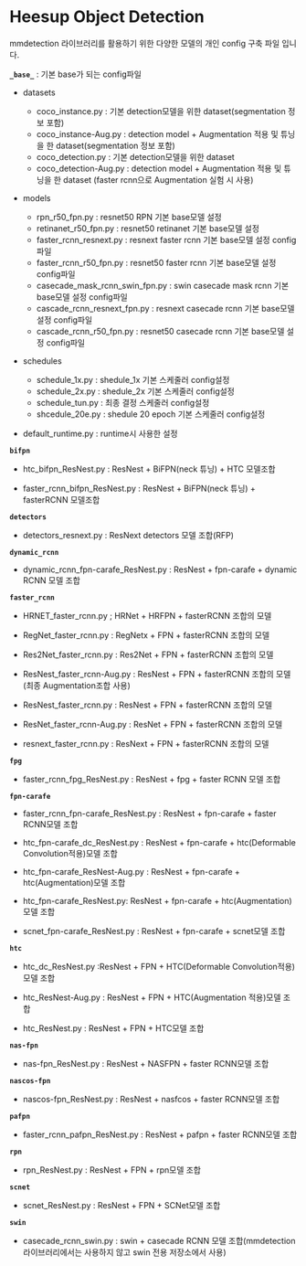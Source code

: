 # Heesup Object Detection

mmdetection 라이브러리를 활용하기 위한 다양한 모델의 개인 config 구축 파일 입니다.

**`_base_`** : 기본 base가 되는 config파일

- datasets
    - coco_instance.py : 기본 detection모델을 위한 dataset(segmentation 정보 포함)
    - coco_instance-Aug.py : detection model + Augmentation 적용 및 튜닝을 한 dataset(segmentation 정보 포함)
    - coco_detection.py : 기본 detection모델을 위한 dataset
    - coco_detection-Aug.py : detection model + Augmentation 적용 및 튜닝을 한 dataset (faster rcnn으로 Augmentation 실험 시 사용)
    
- models
    - rpn_r50_fpn.py : resnet50 RPN 기본 base모델 설정
    - retinanet_r50_fpn.py : resnet50 retinanet 기본 base모델 설정
    - faster_rcnn_resnext.py : resnext faster rcnn 기본 base모델 설정 config파일
    - faster_rcnn_r50_fpn.py : resnet50 faster rcnn 기본 base모델 설정 config파일
    - casecade_mask_rcnn_swin_fpn.py : swin casecade mask rcnn 기본 base모델 설정 config파일
    - cascade_rcnn_resnext_fpn.py : resnext casecade rcnn 기본 base모델 설정 config파일
    - cascade_rcnn_r50_fpn.py : resnet50 casecade rcnn 기본 base모델 설정 config파일
    
 - schedules
    - schedule_1x.py : shedule_1x 기본 스케줄러 config설정
    - schedule_2x.py : shedule_2x 기본 스케줄러 config설정
    - schedule_tun.py : 최종 결정 스케줄러 config설정
    - shcedule_20e.py : shedule 20 epoch 기본 스케줄러 config설정
    
- default_runtime.py : runtime시 사용한 설정
 
**`bifpn`**

- htc_bifpn_ResNest.py : ResNest + BiFPN(neck 튜닝) + HTC 모델조합

- faster_rcnn_bifpn_ResNest.py : ResNest + BiFPN(neck 튜닝) + fasterRCNN 모델조합

**`detectors`** 

- detectors_resnext.py : ResNext detectors 모델 조합(RFP)

**`dynamic_rcnn`** 

- dynamic_rcnn_fpn-carafe_ResNest.py : ResNest + fpn-carafe + dynamic RCNN 모델 조합

**`faster_rcnn`**

- HRNET_faster_rcnn.py ; HRNet + HRFPN + fasterRCNN 조합의 모델

- RegNet_faster_rcnn.py : RegNetx + FPN + fasterRCNN 조합의 모델

- Res2Net_faster_rcnn.py : Res2Net + FPN + fasterRCNN 조합의 모델

- ResNest_faster_rcnn-Aug.py : ResNest + FPN + fasterRCNN 조합의 모델(최종 Augmentation조합 사용)

- ResNest_faster_rcnn.py : ResNest + FPN + fasterRCNN 조합의 모델

- ResNet_faster_rcnn-Aug.py : ResNet + FPN + fasterRCNN 조합의 모델

- resnext_faster_rcnn.py : ResNext + FPN + fasterRCNN 조합의 모델

**`fpg`**

- faster_rcnn_fpg_ResNest.py : ResNest + fpg + faster RCNN 모델 조합

**`fpn-carafe`**

- faster_rcnn_fpn-carafe_ResNest.py : ResNest + fpn-carafe + faster RCNN모델 조합

- htc_fpn-carafe_dc_ResNest.py : ResNest + fpn-carafe + htc(Deformable Convolution적용)모델 조합

- htc_fpn-carafe_ResNest-Aug.py : ResNest + fpn-carafe + htc(Augmentation)모델 조합

- htc_fpn-carafe_ResNest.py: ResNest + fpn-carafe + htc(Augmentation)모델 조합

- scnet_fpn-carafe_ResNest.py : ResNest + fpn-carafe + scnet모델 조합

**`htc`**

- htc_dc_ResNest.py :ResNest + FPN + HTC(Deformable Convolution적용)모델 조합

- htc_ResNest-Aug.py : ResNest + FPN + HTC(Augmentation 적용)모델 조합

- htc_ResNest.py : ResNest + FPN + HTC모델 조합

**`nas-fpn`**

- nas-fpn_ResNest.py : ResNest + NASFPN + faster RCNN모델 조합

**`nascos-fpn`**

- nascos-fpn_ResNest.py : ResNest + nasfcos + faster RCNN모델 조합

**`pafpn`**

- faster_rcnn_pafpn_ResNest.py : ResNest + pafpn + faster RCNN모델 조합

**`rpn`** 

- rpn_ResNest.py : ResNest + FPN + rpn모델 조합

**`scnet`** 

- scnet_ResNest.py : ResNest + FPN + SCNet모델 조합

**`swin`**

- casecade_rcnn_swin.py : swin + casecade RCNN 모델 조합(mmdetection 라이브러리에서는 사용하지 않고 swin 전용 저장소에서 사용)


